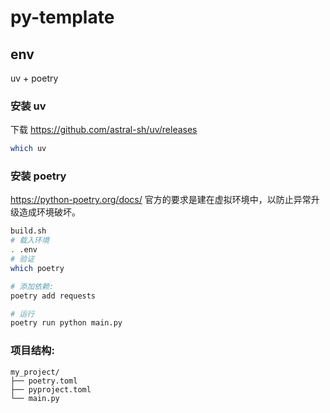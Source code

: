 # py-template

## env

uv + poetry

### 安装 uv

下载 https://github.com/astral-sh/uv/releases

```bash
which uv
```

### 安装 poetry

https://python-poetry.org/docs/ 官方的要求是建在虚拟环境中，以防止异常升级造成环境破坏。

```bash
build.sh
# 载入环境
. .env
# 验证
which poetry

# 添加依赖:
poetry add requests

# 运行
poetry run python main.py
```

### 项目结构:
```
my_project/
├── poetry.toml
├── pyproject.toml
└── main.py
```
